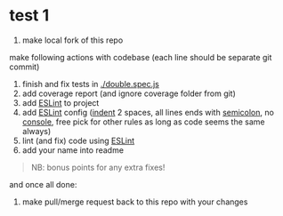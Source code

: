 # test 1

1. make local fork of this repo

make following actions with codebase (each line should be separate git commit)
1. finish and fix tests in [./double.spec.js](double.spec.js)
1. add coverage report (and ignore coverage folder from git)
1. add [ESLint](https://eslint.org/) to project
1. add [ESLint](https://eslint.org/) config ([indent](https://eslint.org/docs/rules/indent) 2 spaces, all lines ends with [semicolon](https://eslint.org/docs/rules/semi), no [console](https://eslint.org/docs/rules/no-console), free pick for other rules as long as code seems the same always)
1. lint (and fix) code using [ESLint](https://eslint.org/)
1. add your name into readme

> NB: bonus points for any extra fixes!

and once all done:
1. make pull/merge request back to this repo with your changes
